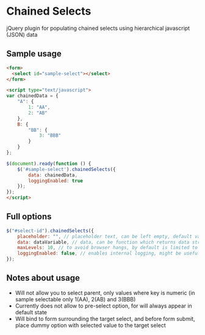 # Chained Selects
jQuery plugin for populating chained selects using hierarchical javascript (JSON) data

## Sample usage

```html
<form>
  <select id="sample-select"></select>
</form>

<script type="text/javascript">
var chainedData = {
    "A": {
        1: "AA",
        2: "AB"
    },
    B: {
        "BB": {
            3: "BBB"
        }
    }
};

$(document).ready(function () {
    $('#sample-select').chainedSelects({
        data: chainedData,
        loggingEnabled: true
    });
});
</script>
```

## Full options
```javascript
$("#select-id").chainedSelects({
    placeholder: "", // placeholder text, can be left empty, default value is ""
    data: dataVariable, // data, can be function which returns data structure, or plain variable, defaults to `{}`
    maxLevels: 10, // to avoid browser hangs, by default is limited to 10 levels of hierarchy, you can raise this if you need to
    loggingEnabled: false, // enables internal logging, might be useful for debugging, defaults to `false`
});
```


## Notes about usage

- Will not allow you to select parent, only values where key is numeric (in sample selectable only 1(AA), 2(AB) and 3(BBB)
- Currently does not allow to pre-select option, for will always appear in default state
- Will bind to form surrounding the target select, and before form submit, place dummy option with selected value to the target select
